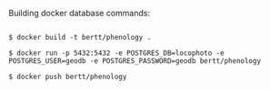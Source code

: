 Building docker database commands:

```

$ docker build -t bertt/phenology .

$ docker run -p 5432:5432 -e POSTGRES_DB=locophoto -e POSTGRES_USER=geodb -e POSTGRES_PASSWORD=geodb bertt/phenology

$ docker push bertt/phenology

```



